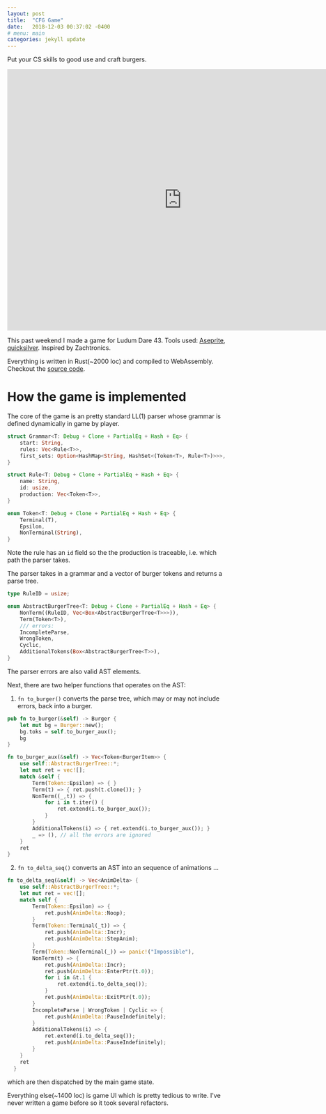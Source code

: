```yaml
---
layout: post
title:  "CFG Game"
date:   2018-12-03 00:37:02 -0400
# menu: main
categories: jekyll update
---
```


Put your CS skills to good use and craft burgers.

<iframe src="http://rickyhan.com/static/foodgame/index.html" style="border:0px #ffffff none;" name="myiFrame" scrolling="no" frameborder="1" marginheight="0px" marginwidth="0px" height="600px" width="800px" allowfullscreen></iframe>

This past weekend I made a game for Ludum Dare 43. Tools used: [Aseprite](http://aseprite.org), [quicksilver](https://github.com/ryanisaacg/quicksilver). Inspired by Zachtronics.

Everything is written in Rust(~2000 loc) and compiled to WebAssembly. Checkout the [source code](https://github.com/rickyhan/dyn-grammar).

# How the game is implemented

The core of the game is an pretty standard LL(1) parser whose grammar is defined dynamically in game by player.

```rust
struct Grammar<T: Debug + Clone + PartialEq + Hash + Eq> {
    start: String,
    rules: Vec<Rule<T>>,
    first_sets: Option<HashMap<String, HashSet<(Token<T>, Rule<T>)>>>,
}

struct Rule<T: Debug + Clone + PartialEq + Hash + Eq> {
    name: String,
    id: usize,
    production: Vec<Token<T>>,
}

enum Token<T: Debug + Clone + PartialEq + Hash + Eq> {
    Terminal(T),
    Epsilon,
    NonTerminal(String),
}
```

Note the rule has an `id` field so the the production is traceable, i.e. which path the parser takes.

The parser takes in a grammar and a vector of burger tokens and returns a parse tree.

```rust
type RuleID = usize;

enum AbstractBurgerTree<T: Debug + Clone + PartialEq + Hash + Eq> {
    NonTerm((RuleID, Vec<Box<AbstractBurgerTree<T>>>)),
    Term(Token<T>),
    /// errors:
    IncompleteParse,
    WrongToken,
    Cyclic,
    AdditionalTokens(Box<AbstractBurgerTree<T>>),
}

```

The parser errors are also valid AST elements.

Next, there are two helper functions that operates on the AST:

1. `fn to_burger()` converts the parse tree, which may or may not include errors, back into a burger.

```rust
pub fn to_burger(&self) -> Burger {
    let mut bg = Burger::new();
    bg.toks = self.to_burger_aux();
    bg
}

fn to_burger_aux(&self) -> Vec<Token<BurgerItem>> {
    use self::AbstractBurgerTree::*;
    let mut ret = vec![];
    match &self {
        Term(Token::Epsilon) => { }
        Term(t) => { ret.push(t.clone()); }
        NonTerm((_,t)) => {
            for i in t.iter() {
                ret.extend(i.to_burger_aux());
            }
        }
        AdditionalTokens(i) => { ret.extend(i.to_burger_aux()); }
        _ => (), // all the errors are ignored
    }
    ret
}
```

2. `fn to_delta_seq()` converts an AST into an sequence of animations ...

```rust
fn to_delta_seq(&self) -> Vec<AnimDelta> {
    use self::AbstractBurgerTree::*;
    let mut ret = vec![];
    match self {
        Term(Token::Epsilon) => {
            ret.push(AnimDelta::Noop);
        }
        Term(Token::Terminal(_t)) => {
            ret.push(AnimDelta::Incr);
            ret.push(AnimDelta::StepAnim);
        }
        Term(Token::NonTerminal(_)) => panic!("Impossible"),
        NonTerm(t) => {
            ret.push(AnimDelta::Incr);
            ret.push(AnimDelta::EnterPtr(t.0));
            for i in &t.1 {
                ret.extend(i.to_delta_seq());
            }
            ret.push(AnimDelta::ExitPtr(t.0));
        }
        IncompleteParse | WrongToken | Cyclic => {
            ret.push(AnimDelta::PauseIndefinitely);
        }
        AdditionalTokens(i) => {
            ret.extend(i.to_delta_seq());
            ret.push(AnimDelta::PauseIndefinitely);
        }
    }
    ret
  }
```

which are then dispatched by the main game state.

Everything else(~1400 loc) is game UI which is pretty tedious to write. I've never written a game before so it took several refactors.